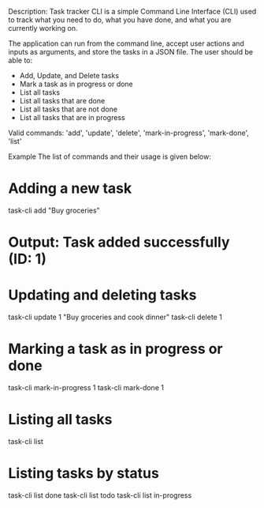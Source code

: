 Description: Task tracker CLI is a simple Command Line Interface (CLI) used to track what you need to do, what you have done, and what you are currently working on.

The application can run from the command line, accept user actions and inputs as arguments, and store the tasks in a JSON file. The user should be able to:

- Add, Update, and Delete tasks 
- Mark a task as in progress or done 
- List all tasks 
- List all tasks that are done 
- List all tasks that are not done 
- List all tasks that are in progress

Valid commands: 'add', 'update', 'delete', 'mark-in-progress', 'mark-done', 'list'

Example
The list of commands and their usage is given below:

# Adding a new task
task-cli add "Buy groceries"
# Output: Task added successfully (ID: 1)

# Updating and deleting tasks
task-cli update 1 "Buy groceries and cook dinner"
task-cli delete 1

# Marking a task as in progress or done
task-cli mark-in-progress 1
task-cli mark-done 1

# Listing all tasks
task-cli list

# Listing tasks by status
task-cli list done
task-cli list todo
task-cli list in-progress
